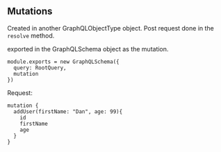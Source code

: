 ## Mutations

Created in another GraphQLObjectType object. Post request done in the `resolve` method.

exported in the GraphQLSchema object as the mutation.

```
module.exports = new GraphQLSchema({
  query: RootQuery, 
  mutation
})
```

Request:

```
mutation {
  addUser(firstName: "Dan", age: 99){
    id
    firstName
    age
  }
}
```
